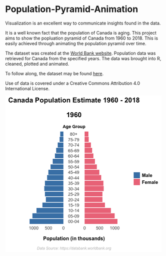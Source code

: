 # Population-Pyramid-Animation

Visualization is an excellent way to communicate insights found in the data.

It is a well known fact that the population of Canada is aging. This project aims to show the popluation pyramid of Canada from 1960 to 2018. This is easily achieved through animating the population pyramid over time.

The dataset was created at the [World Bank website](https://databank.worldbank.org).
Population data was retrieved for Canada from the specified years. The data was brought into R, cleaned, plotted and animated.

To follow along, the dataset may be found [here](github.com/SiphuLangeni/Population-Pyramid-Animation/blob/master/CAPop.csv).

Use of data is covered under a Creative Commons Attribution 4.0 International License.

![Animated Population Pyramid](https://github.com/SiphuLangeni/Population-Pyramid-Animation/blob/master/Figs/PopPyramid.gif)